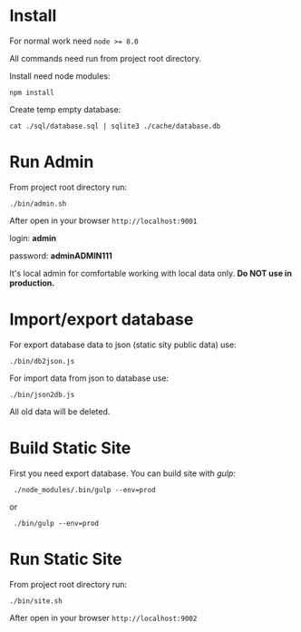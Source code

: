 # Install

For normal work need `node >= 8.0`

All commands need run from project root directory.

Install need node modules:
```
npm install
```
Create temp empty database:
```
cat ./sql/database.sql | sqlite3 ./cache/database.db
```



# Run Admin

From project root directory run:
```
./bin/admin.sh
```

After open in your browser `http://localhost:9001`

login: **admin**

password: **adminADMIN111**

It's local admin for comfortable working with local data only.
**Do NOT use in production.**



# Import/export database

For export database data to json (static sity public data) use:
```
./bin/db2json.js
```

For import data from json to database use:
```
./bin/json2db.js
```
All old data will be deleted.



# Build Static Site

First you need export database.
You can build site with *gulp*:
```
 ./node_modules/.bin/gulp --env=prod
```
or
```
 ./bin/gulp --env=prod
```



# Run Static Site

From project root directory run:
```
./bin/site.sh
```

After open in your browser `http://localhost:9002`
